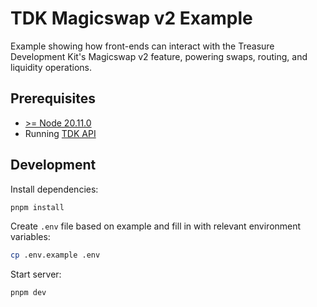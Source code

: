 # TDK Magicswap v2 Example

Example showing how front-ends can interact with the Treasure Development Kit's Magicswap v2 feature, powering swaps, routing, and liquidity operations.

## Prerequisites

- [>= Node 20.11.0](https://nodejs.org/en)
- Running [TDK API](../../apps/api)

## Development

Install dependencies:

```bash
pnpm install
```

Create `.env` file based on example and fill in with relevant environment variables:

```bash
cp .env.example .env
```

Start server:

```bash
pnpm dev
```
